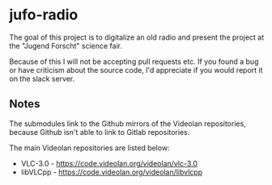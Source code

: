 # jufo-radio

The goal of this project is to digitalize an old radio and present the project at the "Jugend Forscht" science fair.

Because of this I will not be accepting pull requests etc. If you found a bug or have criticism about the source code, I'd appreciate if you would report it on the slack server.

## Notes

The submodules link to the Github mirrors of the Videolan repositories, because Github isn't able to link to Gitlab repositories.

The main Videolan repositories are listed below:

* VLC-3.0 - https://code.videolan.org/videolan/vlc-3.0
* libVLCpp - https://code.videolan.org/videolan/libvlcpp
